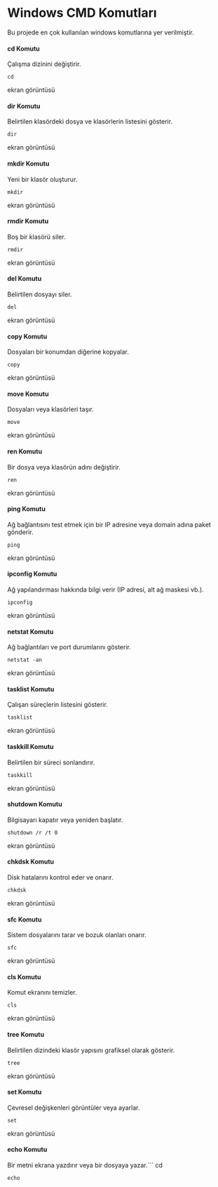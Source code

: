 # Windows CMD Komutları
Bu projede en çok kullanılan windows komutlarına yer verilmiştir.

#### cd Komutu
Çalışma dizinini değiştirir.
```
cd
```
ekran görüntüsü

#### dir Komutu

Belirtilen klasördeki dosya ve klasörlerin listesini gösterir.
```
dir
```
ekran görüntüsü

#### mkdir Komutu
Yeni bir klasör oluşturur.
```
mkdir
```
ekran görüntüsü

#### rmdir Komutu
Boş bir klasörü siler.
```
rmdir
```
ekran görüntüsü

#### del Komutu
Belirtilen dosyayı siler.
```
del
```
ekran görüntüsü

#### copy Komutu
Dosyaları bir konumdan diğerine kopyalar.
```
copy
```
ekran görüntüsü

#### move Komutu
Dosyaları veya klasörleri taşır.
```
move
```
ekran görüntüsü

#### ren Komutu
 Bir dosya veya klasörün adını değiştirir.
```
ren
```
ekran görüntüsü

#### ping Komutu
Ağ bağlantısını test etmek için bir IP adresine veya domain adına paket gönderir.
```
ping
```
ekran görüntüsü

#### ipconfig Komutu
Ağ yapılandırması hakkında bilgi verir (IP adresi, alt ağ maskesi vb.).
```
ipconfig
```
ekran görüntüsü

#### netstat Komutu
Ağ bağlantıları ve port durumlarını gösterir.
```
netstat -an
```
ekran görüntüsü

#### tasklist Komutu
 Çalışan süreçlerin listesini gösterir.
```
tasklist
```
ekran görüntüsü

#### taskkill Komutu
Belirtilen bir süreci sonlandırır.
```
taskkill
```
ekran görüntüsü

#### shutdown Komutu
Bilgisayarı kapatır veya yeniden başlatır.
```
shutdown /r /t 0
```
ekran görüntüsü

#### chkdsk Komutu
Disk hatalarını kontrol eder ve onarır.
```
chkdsk
```
ekran görüntüsü

#### sfc Komutu
Sistem dosyalarını tarar ve bozuk olanları onarır.
```
sfc
```
ekran görüntüsü

#### cls Komutu
Komut ekranını temizler.
```
cls
```
ekran görüntüsü

#### tree Komutu
Belirtilen dizindeki klasör yapısını grafiksel olarak gösterir.
```
tree
```
ekran görüntüsü

#### set Komutu
Çevresel değişkenleri görüntüler veya ayarlar.
```
set
```
ekran görüntüsü

#### echo Komutu
Bir metni ekrana yazdırır veya bir dosyaya yazar.```
cd
```
echo
```




